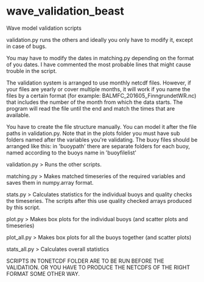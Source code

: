# wave_validation_beast
Wave model validation scripts


validation.py runs the others and ideally you only have to modify it, except in case of bugs.

You may have to modify the dates in matching.py depending on the format of you dates. I have commented the most probable lines that might cause trouble in the script.

The validation system is arranged to use monthly netcdf files. However, if your files are yearly or cover multiple months, it will work if you name the files by a certain format (for example: BALMFC_201605_FinngrundetWR.nc) that includes the number of the month from which the data starts. The program will read the file until the end and match the times that are available.

You have to create the file structure manually. You can model it after the file paths in validation.py. Note that in the plots folder you must have sub folders named after the variables you're validating. The buoy files should be arranged like this: in 'buoypath' there are separate folders for each buoy, named according to the buoys name in 'buoyfilelist'


validation.py > Runs the other scripts. 



matching.py > Makes matched timeseries of the required variables and saves them in numpy.array format. 

stats.py > Calculates statistics for the individual buoys and quality checks the timeseries. The scripts after this use quality checked arrays produced by this script.

plot.py > Makes box plots for the individual buoys (and scatter plots and timeseries) 

plot_all.py > Makes box plots for all the buoys together (and scatter plots)

stats_all.py > Calculates overall statistics


SCRIPTS IN TONETCDF FOLDER ARE TO BE RUN BEFORE THE VALIDATION. OR YOU HAVE TO PRODUCE THE NETCDFS OF THE RIGHT FORMAT SOME OTHER WAY.

